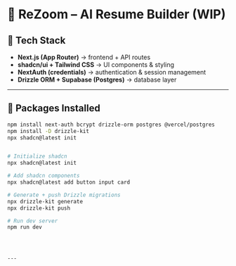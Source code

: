 # 📄 ReZoom – AI Resume Builder (WIP)

## 🔹 Tech Stack
- **Next.js (App Router)** → frontend + API routes  
- **shadcn/ui + Tailwind CSS** → UI components & styling  
- **NextAuth (credentials)** → authentication & session management  
- **Drizzle ORM + Supabase (Postgres)** → database layer  

---

## 🔹 Packages Installed
```bash
npm install next-auth bcrypt drizzle-orm postgres @vercel/postgres
npm install -D drizzle-kit
npx shadcn@latest init


# Initialize shadcn
npx shadcn@latest init

# Add shadcn components
npx shadcn@latest add button input card

# Generate + push Drizzle migrations
npx drizzle-kit generate
npx drizzle-kit push

# Run dev server
npm run dev




---
